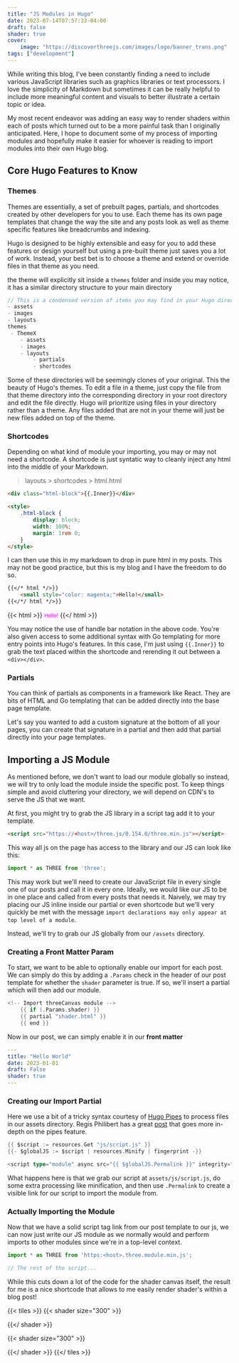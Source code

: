 ```yaml
---
title: "JS Modules in Hugo"
date: 2023-07-14T07:57:33-04:00
draft: false
shader: true
cover:
    image: "https://discoverthreejs.com/images/logo/banner_trans.png"
tags: ["development"]
---
```


While writing this blog, I've been constantly finding a need to include various JavaScript libraries such as graphics libraries or text processors. I love the simplicity of Markdown but sometimes it can be really helpful to include more meaningful content and visuals to better illustrate a certain topic or idea.

My most recent endeavor was adding an easy way to render shaders within each of posts which turned out to be a more painful task than I originally anticipated. Here, I hope to document some of my process of importing modules and hopefully make it easier for whoever is reading to import modules into their own Hugo blog.

## Core Hugo Features to Know

### Themes

Themes are essentially, a set of prebuilt pages, partials, and shortcodes created by other developers for you to use. Each theme has its own page templates that change the way the site and any posts look as well as theme specific features like breadcrumbs and indexing.

Hugo is designed to be highly extensible and easy for you to add these features or design yourself but using a pre-built theme just saves you a lot of work. Instead, your best bet is to choose a theme and extend or override files in that theme as you need.

the theme will explicitly sit inside a `themes` folder and inside you may notice, it has a similar directory structure to your main directory

```c
// This is a condensed version of items you may find in your Hugo directory
- assets
- images
- layouts
themes
 - ThemeX
    - assets
    - images
    - layouts
        - partials
        - shortcodes
```

Some of these directories will be seemingly clones of your original. This the beauty of Hugo's themes. To edit a file in a theme, just copy the file from that theme directory into the corresponding directory in your root directory and edit the file directly. Hugo will prioritize using files in your directory rather than a theme. Any files added that are not in your theme will just be new files added on top of the theme.

### Shortcodes

Depending on what kind of module your importing, you may or may not need a shortcode. A shortcode is just syntatic way to cleanly inject any html into the middle of your Markdown.

> layouts > shortcodes > html.html
```html
<div class="html-block">{{.Inner}}</div>

<style>
    .html-block {
        display: block;
        width: 100%;
        margin: 1rem 0;
    }
</style>
```

I can then use this in my markdown to drop in pure html in my posts. This may not be good practice, but this is my blog and I have the freedom to do so.

```md
{{</* html */>}}
    <small style="color: magenta;">Hello!</small> 
{{</*/ html */>}}
```
{{< html >}}
    <small style="color: magenta;">Hello!</small> 
{{</ html >}}

You may notice the use of handle bar notation in the above code. You're also given access to some additional syntax with Go templating for more entry points into Hugo's features. In this case, I'm just using `{{.Inner}}` to grab the text placed within the shortcode and rerending it out between a `<div></div>`.

### Partials

You can think of partials as components in a framework like React. They are bits of HTML and Go templating that can be added directly into the base page template.

Let's say you wanted to add a custom signature at the bottom of all your pages, you can create that signature in a partial and then add that partial directly into your page templates.

## Importing a JS Module

As mentioned before, we don't want to load our module globally so instead, we will try to only load the module inside the specific post. To keep things simple and avoid cluttering your directory, we will depend on CDN's to serve the JS that we want.

At first, you might try to grab the JS library in a script tag add it to your template.

```html
<script src="https://<host>/three.js/0.154.0/three.min.js"></script>
```

This way all js on the page has access to the library and our JS can look like this:

```js
import * as THREE from 'three';
```

This may work but we'll need to create our JavaScript file in every single one of our posts and call it in every one. Ideally, we would like our JS to be in one place and called from every posts that needs it. Naively, we may try placing our JS inline inside our partial or even shortcode but we'll very quickly be met with the message `import declarations may only appear at top level of a module`.

Instead, we'll try to grab our JS globally from our `/assets` directory.

### Creating a Front Matter Param

To start, we want to be able to optionally enable our import for each post. We can simply do this by adding a `.Params` check in the header of our post template for whether the `shader` parameter is true. If so, we'll insert a partial which will then add our module.

```go
<!-- Import threeCanvas module -->
    {{ if (.Params.shader) }}
    {{ partial "shader.html" }}
    {{ end }}
```

Now in our post, we can simply enable it in our **front matter**

```yml
---
title: "Hello World"
date: 2023-01-01
draft: False
shader: true
---
```

### Creating our Import Partial

Here we use a bit of a tricky syntax courtesy of [Hugo Pipes](https://gohugo.io/hugo-pipes/introduction/) to process files in our assets directory. Regis Philibert has a great [post](https://www.regisphilibert.com/blog/2018/07/hugo-pipes-and-asset-processing-pipeline/) that goes more in-depth on the pipes feature.

```go
{{ $script := resources.Get "js/script.js" }}
{{- $globalJS := $script | resources.Minify | fingerprint -}}

<script type="module" async src="{{ $globalJS.Permalink }}" integrity="{{ $globalJS.Data.Integrity }}"></script>
```

What happens here is that we grab our script at `assets/js/script.js`, do some extra processing like minification, and then use `.Permalink` to create a visible link for our script to import the module from.

### Actually Importing the Module

Now that we have a solid script tag link from our post template to our js, we can now just write our JS module as we normally would and perform imports to other modules since we're in a top-level context.

```js
import * as THREE from 'https:<host>.three.module.min.js';

// The rest of the script...
```

While this cuts down a lot of the code for the shader canvas itself, the result for me is a nice shortcode that allows to me easily render shader's within a blog post!

{{< tiles >}}
{{< shader size="300" >}}
<script class="fragmentShader" type="x-shader/x-fragment">
    uniform float u_time;
    uniform vec2 u_resolution;

    #define PI 3.1415926538
    #define TAU 6.2831855

    // Inigo Quilez
    vec3 palette( in float t )
    {
        vec3 a = vec3(.5);
        vec3 b = vec3(.5);
        vec3 c = vec3(1.);
        vec3 d = vec3(0.00, 0.33, 0.67);
        return a + b*cos( 6.28318*(c*t+d) );
    }

    float logistic(float x) {
        return 1./(1. + exp(-x));
    }

    float logistic_step(float x) {
        float repeat = 12.*(fract(x)) - 6.; // We want the logistic function between [-6,6]
        return logistic(repeat) + floor(x);
    }

    void main() {
        vec2 uv = (gl_FragCoord.xy*2. - u_resolution.xy) / u_resolution.y;
        float global_dist = length(uv);
        vec4 color;
        float dist = length(uv);
        float angle = atan(uv.y*PI, uv.x*PI);
        float layer_offset = dist*2.*TAU;
        float waves = 1.-sin(dist*5.*TAU - u_time*3.);
        float umbrella = sin(angle*5. + u_time + layer_offset);
        color += vec4(umbrella);
        color += waves;
        color *= vec4(palette(global_dist+u_time*.1),1.);
        color *= pow(color, vec4(1.2)); // Increase contrast
        gl_FragColor = color;
    }
</script>
{{</ shader >}}

{{< shader size="300" >}}
<script class="fragmentShader" type="x-shader/x-fragment">
#ifdef GL_ES
precision mediump float;
#endif

uniform float u_time;
uniform vec2 u_resolution;
uniform vec2 u_mouse;

#define PI 3.1415926538

float square(vec2 uv, vec2 pos, float size) {
    float blur = .02;
    vec2 bot = smoothstep(pos-blur, pos, uv);
    vec2 top = smoothstep(pos+size, pos+size+blur, uv);
    vec2 shape = bot-top;
    return shape.x*shape.y;
}

mat2 rotate(float angle) {
    return mat2(
        cos(angle), -sin(angle),
        sin(angle), cos(angle)
    );
}

void main() {
    vec3 color;
    vec2 uv = (gl_FragCoord.xy*2. - u_resolution.xy) / u_resolution.y;
    float dist = length(uv);
    dist = sin(dist*2. + u_time);
    dist = pow(dist, 8.);

    uv = fract(uv*5.*rotate(u_time*.2) + 3.*sin(u_time*.5))*2. - 1.;

    float shape = square(uv, vec2(-dist/2.), dist);

    shape += smoothstep(-.02, -.01, uv.x) -
     smoothstep(.01, .02, uv.x) +
     smoothstep(-.02, -.01, uv.y) -
     smoothstep(.01, .02, uv.y);
    color = vec3(shape);

    gl_FragColor = vec4(color, 1.);
}
</script>
{{</ shader >}}
{{</ tiles >}}